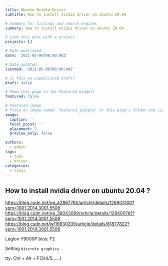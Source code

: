 ```yaml
---
title: Ubuntu Nvidia Driver
subtitle: How to install nvidia driver on ubuntu 20.04

# Summary for listings and search engines
summary: How to install nvidia driver on ubuntu 20.04

# Link this post with a project
projects: []

# Date published
date: '2021-05-06T00:00:00Z'

# Date updated
lastmod: '2021-05-06T00:00:00Z'

# Is this an unpublished draft?
draft: false

# Show this page in the Featured widget?
featured: false

# Featured image
# Place an image named `featured.jpg/png` in this page's folder and customize its options here.
image:
  caption: ''
  focal_point: ''
  placement: 2
  preview_only: false

authors:
  - admin
tags: 
  - tool
  - driver
categories:
  - linux
---
```


## How to install nvidia driver on ubuntu 20.04 ?

https://blog.csdn.net/qq_42887760/article/details/126903100?spm=1001.2014.3001.5506
https://blog.csdn.net/qq_38043069/article/details/128400761?spm=1001.2014.3001.5506
https://blog.csdn.net/wf19930209/article/details/81877822?spm=1001.2014.3001.5506

Legion Y9000P bios: F2

Setting `discrete graphics`

tty: Ctrl + Alt + F(3/4/5......)